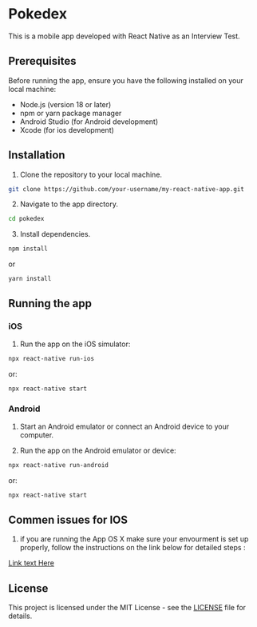 
# Pokedex

This is a mobile app developed with React Native as an Interview Test.

## Prerequisites

Before running the app, ensure you have the following installed on your local machine:

- Node.js (version 18 or later)
- npm or yarn package manager
- Android Studio (for Android development)
- Xcode (for ios development)


## Installation

1. Clone the repository to your local machine.

```bash
git clone https://github.com/your-username/my-react-native-app.git
```

2. Navigate to the app directory.

```bash
cd pokedex
```

3. Install dependencies.

```bash
npm install
```
or
```bash
yarn install
```

## Running the app

### iOS

1. Run the app on the iOS simulator:

```bash
npx react-native run-ios
```
or:
```bash
npx react-native start
```

### Android

1. Start an Android emulator or connect an Android device to your computer.

2. Run the app on the Android emulator or device:

```bash
npx react-native run-android
```
or:
```bash
npx react-native start
```

## Commen issues for IOS

1. if you are running the App OS X make sure your envourment is set up properly, follow the instructions on the link below for detailed steps : 

[Link text Here](https://reactnative.dev/docs/environment-setup)



## License

This project is licensed under the MIT License - see the [LICENSE](LICENSE) file for details.